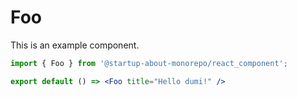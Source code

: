 # Foo

This is an example component.

```jsx
import { Foo } from '@startup-about-monorepo/react_component';

export default () => <Foo title="Hello dumi!" />
```
